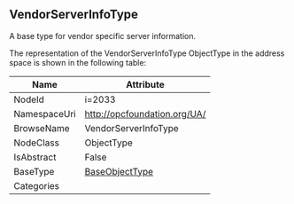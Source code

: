 <!-- objecttype -->
## VendorServerInfoType
A base type for vendor specific server information.  
<!-- end of text -->
The representation of the VendorServerInfoType ObjectType in the address space is shown in the following table:  

|Name|Attribute|
|---|---|
|NodeId|i=2033|
|NamespaceUri|http://opcfoundation.org/UA/|
|BrowseName|VendorServerInfoType|
|NodeClass|ObjectType|
|IsAbstract|False|
|BaseType|[BaseObjectType](../../ObjectTypes/BaseObjectType/readme.md)|
|Categories||

